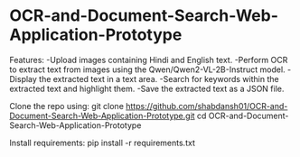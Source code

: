 # OCR-and-Document-Search-Web-Application-Prototype
Features:
-Upload images containing Hindi and English text.
-Perform OCR to extract text from images using the Qwen/Qwen2-VL-2B-Instruct model.
-Display the extracted text in a text area.
-Search for keywords within the extracted text and highlight them.
-Save the extracted text as a JSON file.

Clone the repo using:
git clone https://github.com/shabdansh01/OCR-and-Document-Search-Web-Application-Prototype.git
cd OCR-and-Document-Search-Web-Application-Prototype

Install requirements:
pip install -r requirements.txt
